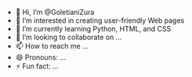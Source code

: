 - 👋 Hi, I’m @GoletianiZura
- 👀 I’m interested in creating user-friendly Web pages
- 🌱 I’m currently learning Python, HTML, and CSS
- 💞️ I’m looking to collaborate on ...
- 📫 How to reach me ...
- 😄 Pronouns: ...
- ⚡ Fun fact: ...

<!---
GoletianiZura/GoletianiZura is a ✨ special ✨ repository because its `README.md` (this file) appears on your GitHub profile.
You can click the Preview link to take a look at your changes.
--->
